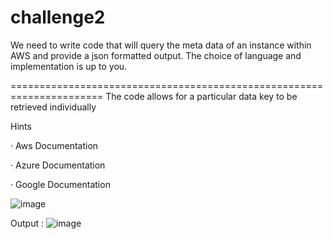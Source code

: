 # challenge2
We need to write code that will query the meta data of an instance within AWS and provide a json formatted output. The choice of language and implementation is up to you.

======================================================================
The code allows for a particular data key to be retrieved individually

Hints

·       Aws Documentation

·       Azure Documentation

·       Google Documentation

![image](https://user-images.githubusercontent.com/10312519/201327663-8e211320-3ce6-4a26-b464-02bd7090c6b4.png)

Output :
![image](https://user-images.githubusercontent.com/10312519/201528270-a19d0f9d-0493-49ee-aac7-d841928b6f13.png)
